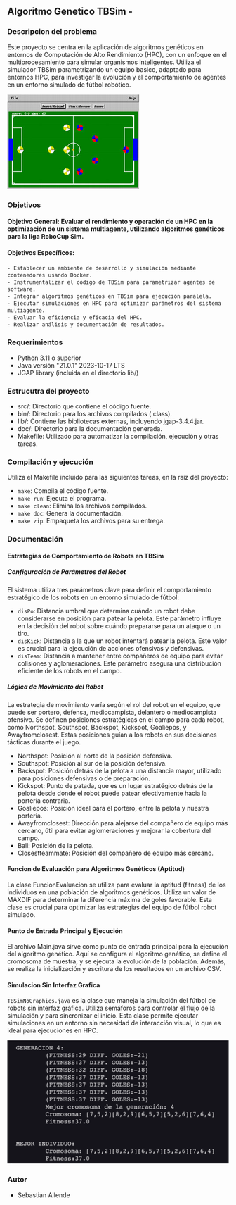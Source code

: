 ## Algoritmo Genetico TBSim - 

### Descripcion del problema

Este proyecto se centra en la aplicación de algoritmos genéticos en entornos de Computación de Alto Rendimiento (HPC), con un enfoque en el multiprocesamiento para simular organismos inteligentes. Utiliza el simulador TBSim parametrizando un equipo basico, adaptado para entornos HPC, para investigar la evolución y el comportamiento de agentes en un entorno simulado de fútbol robótico.

![TBSim Soccerbot](./img/soccer.jpg)

### Objetivos

#### Objetivo General: Evaluar el rendimiento y operación de un HPC en la optimización de un sistema multiagente, utilizando algoritmos genéticos para la liga RoboCup Sim.

#### Objetivos Específicos:

    - Establecer un ambiente de desarrollo y simulación mediante contenedores usando Docker.
    - Instrumentalizar el código de TBSim para parametrizar agentes de software.
    - Integrar algoritmos genéticos en TBSim para ejecución paralela.
    - Ejecutar simulaciones en HPC para optimizar parámetros del sistema multiagente.
    - Evaluar la eficiencia y eficacia del HPC.
    - Realizar análisis y documentación de resultados.

### Requerimientos

- Python 3.11 o superior
- Java versión "21.0.1" 2023-10-17 LTS
- JGAP library (incluida en el directorio lib/)

### Estrucutra del proyecto

- src/: Directorio que contiene el código fuente.
- bin/: Directorio para los archivos compilados (.class).
- lib/: Contiene las bibliotecas externas, incluyendo jgap-3.4.4.jar.
- doc/: Directorio para la documentación generada.
- Makefile: Utilizado para automatizar la compilación, ejecución y otras tareas.

### Compilación y ejecución

Utiliza el Makefile incluido para las siguientes tareas, en la raíz del proyecto:

- `make`: Compila el código fuente.
- `make run`: Ejecuta el programa.
- `make clean`: Elimina los archivos compilados.
- `make doc`: Genera la documentación.
- `make zip`: Empaqueta los archivos para su entrega.

### Documentación

#### Estrategias de Comportamiento de Robots en TBSim

##### Configuración de Parámetros del Robot

El sistema utiliza tres parámetros clave para definir el comportamiento estratégico de los robots en un entorno simulado de fútbol:

- `disPo`: Distancia umbral que determina cuándo un robot debe considerarse en posición para patear la pelota. Este parámetro influye en la decisión del robot sobre cuándo prepararse para un ataque o un tiro.
- `disKick`: Distancia a la que un robot intentará patear la pelota. Este valor es crucial para la ejecución de acciones ofensivas y defensivas.
- `disTeam`: Distancia a mantener entre compañeros de equipo para evitar colisiones y aglomeraciones. Este parámetro asegura una distribución eficiente de los robots en el campo.

##### Lógica de Movimiento del Robot

La estrategia de movimiento varía según el rol del robot en el equipo, que puede ser portero, defensa, mediocampista, delantero o mediocampista ofensivo. Se definen posiciones estratégicas en el campo para cada robot, como Northspot, Southspot, Backspot, Kickspot, Goaliepos, y Awayfromclosest. Estas posiciones guían a los robots en sus decisiones tácticas durante el juego.

* Northspot: Posición al norte de la posición defensiva.
* Southspot: Posición al sur de la posición defensiva.
* Backspot: Posición detrás de la pelota a una distancia mayor, utilizado para posiciones defensivas o de preparación.
* Kickspot: Punto de patada, que es un lugar estratégico detrás de la pelota desde donde el robot puede patear efectivamente hacia la portería contraria.
* Goaliepos: Posición ideal para el portero, entre la pelota y nuestra portería.
* Awayfromclosest: Dirección para alejarse del compañero de equipo más cercano, útil para evitar aglomeraciones y mejorar la cobertura del campo.
* Ball: Posición de la pelota.
* Closestteammate: Posición del compañero de equipo más cercano.

#### Funcion de Evaluación para Algoritmos Genéticos (Aptitud)

La clase FuncionEvaluacion se utiliza para evaluar la aptitud (fitness) de los individuos en una población de algoritmos genéticos. Utiliza un valor de MAXDIF para determinar la diferencia máxima de goles favorable. Esta clase es crucial para optimizar las estrategias del equipo de fútbol robot simulado.

#### Punto de Entrada Principal y Ejecución

El archivo Main.java sirve como punto de entrada principal para la ejecución del algoritmo genético. Aquí se configura el algoritmo genético, se define el cromosoma de muestra, y se ejecuta la evolución de la población. Además, se realiza la inicialización y escritura de los resultados en un archivo CSV.

#### Simulacion Sin Interfaz Grafica

`TBSimNoGraphics.java` es la clase que maneja la simulación del fútbol de robots sin interfaz gráfica. Utiliza semáforos para controlar el flujo de la simulación y para sincronizar el inicio. Esta clase permite ejecutar simulaciones en un entorno sin necesidad de interacción visual, lo que es ideal para ejecuciones en HPC.

![Test simulacion](./img/simulacion_test.png)

### Autor

- Sebastian Allende